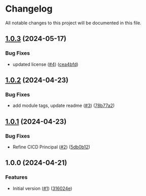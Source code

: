 # Changelog

All notable changes to this project will be documented in this file.

## [1.0.3](https://github.com/acai-consulting/terraform-aws-acf-org-delegation/compare/1.0.2...1.0.3) (2024-05-17)


### Bug Fixes

* updated license  ([#4](https://github.com/acai-consulting/terraform-aws-acf-org-delegation/issues/4)) ([cea4bfd](https://github.com/acai-consulting/terraform-aws-acf-org-delegation/commit/cea4bfd4bca630be762771fad3bf278a0e933dcb))

## [1.0.2](https://github.com/acai-consulting/terraform-aws-acf-org-delegation/compare/1.0.1...1.0.2) (2024-04-23)


### Bug Fixes

* add module tags, update readme ([#3](https://github.com/acai-consulting/terraform-aws-acf-org-delegation/issues/3)) ([78b77a2](https://github.com/acai-consulting/terraform-aws-acf-org-delegation/commit/78b77a2855fa2f62966baf8adcfdb2931c4942fb))

## [1.0.1](https://github.com/acai-consulting/terraform-aws-acf-org-delegation/compare/1.0.0...1.0.1) (2024-04-23)


### Bug Fixes

* Refine CICD Principal ([#2](https://github.com/acai-consulting/terraform-aws-acf-org-delegation/issues/2)) ([5db0b12](https://github.com/acai-consulting/terraform-aws-acf-org-delegation/commit/5db0b12e6134a31af27635a3005768bd5e6fedc4))

## 1.0.0 (2024-04-21)


### Features

* Initial version ([#1](https://github.com/acai-consulting/terraform-aws-acf-org-delegation/issues/1)) ([316024e](https://github.com/acai-consulting/terraform-aws-acf-org-delegation/commit/316024ee5a590c3256421070617309fee8316ee2))
